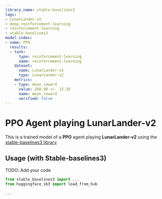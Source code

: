```yaml
---
library_name: stable-baselines3
tags:
- LunarLander-v2
- deep-reinforcement-learning
- reinforcement-learning
- stable-baselines3
model-index:
- name: PPO
  results:
  - task:
      type: reinforcement-learning
      name: reinforcement-learning
    dataset:
      name: LunarLander-v2
      type: LunarLander-v2
    metrics:
    - type: mean_reward
      value: 260.90 +/- 15.39
      name: mean_reward
      verified: false
---
```


# **PPO** Agent playing **LunarLander-v2**
This is a trained model of a **PPO** agent playing **LunarLander-v2**
using the [stable-baselines3 library](https://github.com/DLR-RM/stable-baselines3).

## Usage (with Stable-baselines3)
TODO: Add your code


```python
from stable_baselines3 import ...
from huggingface_sb3 import load_from_hub

...
```
